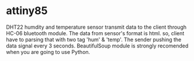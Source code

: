 # attiny85
DHT22 humdity and temperature sensor transmit data to the client through HC-06 bluetooth module.
The data from sensor's format is html. so, client have to parsing that with two tag 'hum' & 'temp'.
The sender pushing the data signal every 3 seconds.
BeautifulSoup module is strongly recomended when you are going to use Python.
